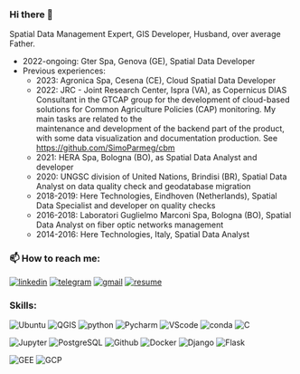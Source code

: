 ### Hi there 👋

<!--
**SimoParmeg/SimoParmeg** is a ✨ _special_ ✨ repository because its `README.md` (this file) appears on your GitHub profile.

Here are some ideas to get you started:

- 🔭 I’m currently working on ...
- 🌱 I’m currently learning ...
- 👯 I’m looking to collaborate on ...
- 🤔 I’m looking for help with ...
- 💬 Ask me about ...
- 📫 How to reach me: ...
- 😄 Pronouns: ...
- ⚡ Fun fact: ...
-->
Spatial Data Management Expert, GIS Developer, Husband, over average Father.
- 2022-ongoing: Gter Spa, Genova (GE), Spatial Data Developer 
- Previous experiences:
  - 2023: Agronica Spa, Cesena (CE), Cloud Spatial Data Developer
  -  2022: JRC - Joint Research Center, Ispra (VA), as Copernicus DIAS Consultant in the GTCAP group for the development of cloud-based solutions for Common Agriculture Policies (CAP) monitoring. My main tasks are related to the     
  maintenance and development of the backend part of the product, with some data visualization and documentation production. See https://github.com/SimoParmeg/cbm
  -  2021: HERA Spa, Bologna (BO), as Spatial Data Analyst and developer
  -  2020: UNGSC division of United Nations, Brindisi (BR), Spatial Data Analyst on data quality check and geodatabase migration
  -  2018-2019: Here Technologies, Eindhoven (Netherlands), Spatial Data Specialist and developer on quality checks
  -  2016-2018: Laboratori Guglielmo Marconi Spa, Bologna (BO), Spatial Data Analyst on fiber optic networks management
  -  2014-2016: Here Technologies, Italy, Spatial Data Analyst

### 📫 How to reach me: 
[<img alt="linkedin" src="https://img.shields.io/badge/Linked_In-0077B5?style=for-the-badge&logo=LinkedIn&logoColor=white" style="max-width: 100%;" />](https://www.linkedin.com/in/simone-parmeggiani/)  [<img alt="telegram" src="https://img.shields.io/badge/-Telegram-lightblue?style=for-the-badge&logo=telegram" style="max-width: 100%;"/>](https://t.me/Strategies_Against_Architecture) [<img alt="gmail" src="https://img.shields.io/badge/-Gmail-white?style=for-the-badge&logo=gmail" style="max-width: 100%;"/>](mailto:parmeggiani.simone@gmail.com?subject=GitHub) [<img alt="resume" src="https://img.shields.io/badge/Resume-4285F4?style=for-the-badge&logo=read-the-docs&logoColor=white" style="max-width: 100%;" />](https://drive.google.com/file/d/1vjEowjCz1kVGvW_hNRzpQ1katyarPH0l/view?usp=drive_link)

### Skills:
![Ubuntu](https://img.shields.io/badge/Linux-red?style=for-the-badge&logo=linux&logoColor=black)  ![QGIS](https://img.shields.io/badge/-QGIS-grey?style=for-the-badge&logo=qgis&link=https://qgis.org/en/site/) ![python](https://img.shields.io/badge/-Python-blue?style=for-the-badge&logo=python&logoColor=gold)  ![Pycharm](https://img.shields.io/badge/-PyCharm-008080?style=for-the-badge&logo=pycharm&logoColor=green&link=https://www.jetbrains.com/pycharm/) ![VScode](https://img.shields.io/badge/-VScode-181717?style=for-the-badge&logo=visual-studio-code&logoColor=blue&link=https://visualstudio.microsoft.com/) ![conda](https://img.shields.io/badge/-conda-grey?style=for-the-badge&logo=anaconda)  ![C](https://img.shields.io/badge/-%20%20C%20%20-00599C?style=for-the-badge&logo=C)

![Jupyter](https://img.shields.io/badge/-Jupyter-008080?style=for-the-badge&logo=jupyter)  ![PostgreSQL](https://img.shields.io/badge/-PostgreSQL-336791?style=for-the-badge&&logo=postgresql&logoColor=white)   ![Github](https://img.shields.io/badge/-GitHub-181717?style=for-the-badge&logo=github&link=https://github.com/SimoParmeg)  ![Docker](https://img.shields.io/badge/-Docker-lightblue?style=for-the-badge&logo=docker) ![Django](https://img.shields.io/badge/-Django-darkgreen?style=for-the-badge&logo=django&logoColor=white&link=https://www.djangoproject.com/) ![Flask](https://img.shields.io/badge/-Flask-181717?style=for-the-badge&logo=flask&logoColor=white&link=https://flask.palletsprojects.com/en/2.2.x/) 

![GEE](https://img.shields.io/badge/-GEE-blue?style=for-the-badge&logo=google-earth-engine&logoColor=white&link=https://earthengine.google.com/) ![GCP](https://img.shields.io/badge/-gcloud-yellow?style=for-the-badge&logo=google-cloud&link=https://earthengine.google.com/)

